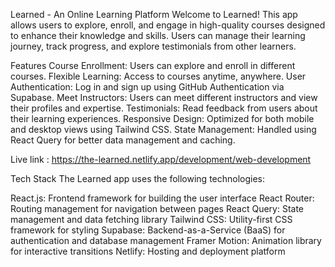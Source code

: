 Learned - An Online Learning Platform
Welcome to Learned! This app allows users to explore, enroll, and engage in high-quality courses designed to enhance their knowledge and skills. Users can manage their learning journey, track progress, and explore testimonials from other learners.

Features
Course Enrollment: Users can explore and enroll in different courses.
Flexible Learning: Access to courses anytime, anywhere.
User Authentication: Log in and sign up using GitHub Authentication via Supabase.
Meet Instructors: Users can meet different instructors and view their profiles and expertise.
Testimonials: Read feedback from users about their learning experiences.
Responsive Design: Optimized for both mobile and desktop views using Tailwind CSS.
State Management: Handled using React Query for better data management and caching.

Live link : https://the-learned.netlify.app/development/web-development

Tech Stack
The Learned app uses the following technologies:

React.js: Frontend framework for building the user interface
React Router: Routing management for navigation between pages
React Query: State management and data fetching library
Tailwind CSS: Utility-first CSS framework for styling
Supabase: Backend-as-a-Service (BaaS) for authentication and database management
Framer Motion: Animation library for interactive transitions
Netlify: Hosting and deployment platform
